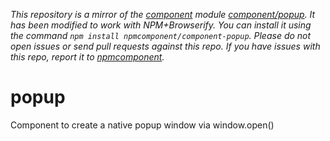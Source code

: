 *This repository is a mirror of the [component](http://component.io) module [component/popup](http://github.com/component/popup). It has been modified to work with NPM+Browserify. You can install it using the command `npm install npmcomponent/component-popup`. Please do not open issues or send pull requests against this repo. If you have issues with this repo, report it to [npmcomponent](https://github.com/airportyh/npmcomponent).*

# popup

  Component to create a native popup window via window.open()
